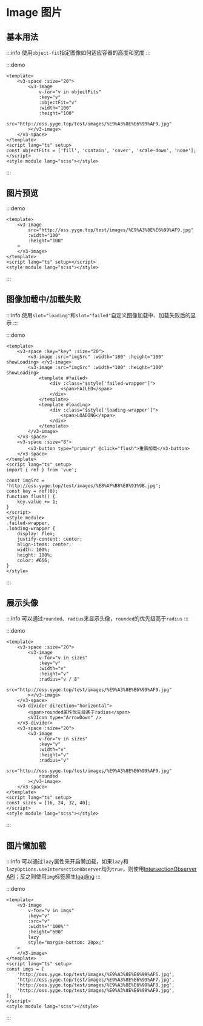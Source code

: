 # Image 图片

## 基本用法

:::info
使用`object-fit`指定图像如何适应容器的高度和宽度
:::

:::demo

```vue
<template>
	<v3-space :size="20">
		<v3-image
			v-for="v in objectFits"
			:key="v"
			:objectFit="v"
			:width="100"
			:height="100"
			src="http://oss.yyge.top/test/images/%E9%A3%8E%E6%99%AF9.jpg"
		></v3-image>
	</v3-space>
</template>
<script lang="ts" setup>
const objectFits = ['fill', 'contain', 'cover', 'scale-down', 'none'];
</script>
<style module lang="scss"></style>
```

:::

## 图片预览

:::demo

```vue
<template>
	<v3-image
		src="http://oss.yyge.top/test/images/%E9%A3%8E%E6%99%AF9.jpg"
		:width="100"
		:height="100"
	>
	</v3-image>
</template>
<script lang="ts" setup></script>
<style module lang="scss"></style>
```

:::

## 图像加载中/加载失败

:::info
使用`slot="loading"`和`slot="failed"`自定义图像加载中、加载失败后的显示
:::

:::demo

```vue
<template>
	<v3-space :key="key" :size="20">
		<v3-image :src="imgSrc" :width="100" :height="100" showLoading> </v3-image>
		<v3-image :src="imgSrc" :width="100" :height="100" showLoading>
			<template #failed>
				<div :class="$style['failed-wrapper']">
					<span>FAILED</span>
				</div>
			</template>
			<template #loading>
				<div :class="$style['loading-wrapper']">
					<span>LOADING</span>
				</div>
			</template>
		</v3-image>
	</v3-space>
	<v3-space :size="8">
		<v3-button type="primary" @click="flush">重新加载</v3-button>
	</v3-space>
</template>
<script lang="ts" setup>
import { ref } from 'vue';

const imgSrc = 'http://oss.yyge.top/test/images/%E8%AF%B8%E8%91%9B.jpg';
const key = ref(0);
function flush() {
	key.value += 1;
}
</script>
<style module>
.failed-wrapper,
.loading-wrapper {
	display: flex;
	justify-content: center;
	align-items: center;
	width: 100%;
	height: 100%;
	color: #666;
}
</style>
```

:::

## 展示头像

:::info
可以通过`rounded`、`radius`来显示头像，`rounded`的优先级高于`radius`
:::

:::demo

```vue
<template>
	<v3-space :size="20">
		<v3-image
			v-for="v in sizes"
			:key="v"
			:width="v"
			:height="v"
			:radius="v / 8"
			src="http://oss.yyge.top/test/images/%E9%A3%8E%E6%99%AF9.jpg"
		></v3-image>
	</v3-space>
	<v3-divider direction="horizontal">
		<span>rounded属性优先级高于radius</span>
		<V3Icon type="ArrowDown" />
	</v3-divider>
	<v3-space :size="20">
		<v3-image
			v-for="v in sizes"
			:key="v"
			:width="v"
			:height="v"
			:radius="v"
			src="http://oss.yyge.top/test/images/%E9%A3%8E%E6%99%AF9.jpg"
			rounded
		></v3-image>
	</v3-space>
</template>
<script lang="ts" setup>
const sizes = [16, 24, 32, 40];
</script>
<style module lang="scss"></style>
```

:::

## 图片懒加载

:::info
可以通过`lazy`属性来开启懒加载，如果`lazy`和`lazyOptions.useIntersectionObserver`均为`true`，则使用[IntersectionObserver API](https://developer.mozilla.org/zh-CN/docs/Web/API/IntersectionObserver)；反之则使用`img`标签原生[loading](https://developer.mozilla.org/zh-CN/docs/Web/Performance/Lazy_loading)
:::

:::demo

```vue
<template>
	<v3-image
		v-for="v in imgs"
		:key="v"
		:src="v"
		:width="'100%'"
		:height="600"
		lazy
		style="margin-bottom: 20px;"
	>
	</v3-image>
</template>
<script lang="ts" setup>
const imgs = [
	'http://oss.yyge.top/test/images/%E9%A3%8E%E6%99%AF6.jpg',
	'http://oss.yyge.top/test/images/%E9%A3%8E%E6%99%AF7.jpg',
	'http://oss.yyge.top/test/images/%E9%A3%8E%E6%99%AF8.jpg',
	'http://oss.yyge.top/test/images/%E9%A3%8E%E6%99%AF9.jpg',
];
</script>
<style module lang="scss"></style>
```

:::
